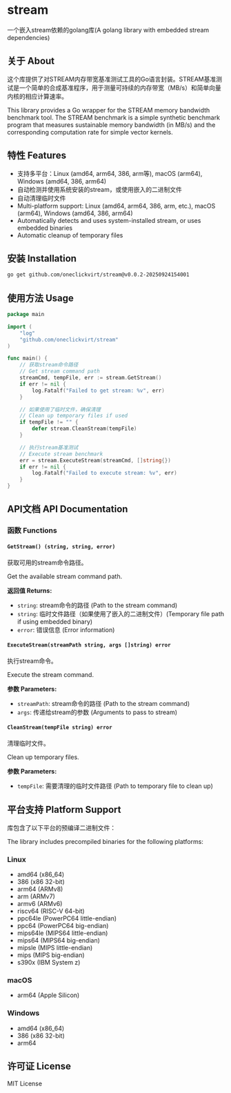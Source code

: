 # stream

一个嵌入stream依赖的golang库(A golang library with embedded stream dependencies)

## 关于 About

这个库提供了对STREAM内存带宽基准测试工具的Go语言封装。STREAM基准测试是一个简单的合成基准程序，用于测量可持续的内存带宽（MB/s）和简单向量内核的相应计算速率。

This library provides a Go wrapper for the STREAM memory bandwidth benchmark tool. The STREAM benchmark is a simple synthetic benchmark program that measures sustainable memory bandwidth (in MB/s) and the corresponding computation rate for simple vector kernels.

## 特性 Features

- 支持多平台：Linux (amd64, arm64, 386, arm等), macOS (arm64), Windows (amd64, 386, arm64)
- 自动检测并使用系统安装的stream，或使用嵌入的二进制文件
- 自动清理临时文件
- Multi-platform support: Linux (amd64, arm64, 386, arm, etc.), macOS (arm64), Windows (amd64, 386, arm64)
- Automatically detects and uses system-installed stream, or uses embedded binaries
- Automatic cleanup of temporary files

## 安装 Installation

```bash
go get github.com/oneclickvirt/stream@v0.0.2-20250924154001
```

## 使用方法 Usage

```go
package main

import (
    "log"
    "github.com/oneclickvirt/stream"
)

func main() {
    // 获取stream命令路径
    // Get stream command path
    streamCmd, tempFile, err := stream.GetStream()
    if err != nil {
        log.Fatalf("Failed to get stream: %v", err)
    }

    // 如果使用了临时文件，确保清理
    // Clean up temporary files if used
    if tempFile != "" {
        defer stream.CleanStream(tempFile)
    }

    // 执行stream基准测试
    // Execute stream benchmark
    err = stream.ExecuteStream(streamCmd, []string{})
    if err != nil {
        log.Fatalf("Failed to execute stream: %v", err)
    }
}
```

## API文档 API Documentation

### 函数 Functions

#### `GetStream() (string, string, error)`

获取可用的stream命令路径。

Get the available stream command path.

**返回值 Returns:**
- `string`: stream命令的路径 (Path to the stream command)
- `string`: 临时文件路径（如果使用了嵌入的二进制文件）(Temporary file path if using embedded binary)
- `error`: 错误信息 (Error information)

#### `ExecuteStream(streamPath string, args []string) error`

执行stream命令。

Execute the stream command.

**参数 Parameters:**
- `streamPath`: stream命令的路径 (Path to the stream command)
- `args`: 传递给stream的参数 (Arguments to pass to stream)

#### `CleanStream(tempFile string) error`

清理临时文件。

Clean up temporary files.

**参数 Parameters:**
- `tempFile`: 需要清理的临时文件路径 (Path to temporary file to clean up)

## 平台支持 Platform Support

库包含了以下平台的预编译二进制文件：

The library includes precompiled binaries for the following platforms:

### Linux
- amd64 (x86_64)
- 386 (x86 32-bit) 
- arm64 (ARMv8)
- arm (ARMv7)
- armv6 (ARMv6)
- riscv64 (RISC-V 64-bit)
- ppc64le (PowerPC64 little-endian)
- ppc64 (PowerPC64 big-endian)
- mips64le (MIPS64 little-endian)
- mips64 (MIPS64 big-endian)
- mipsle (MIPS little-endian)
- mips (MIPS big-endian)
- s390x (IBM System z)

### macOS
- arm64 (Apple Silicon)

### Windows
- amd64 (x86_64)
- 386 (x86 32-bit)
- arm64

## 许可证 License

MIT License 

